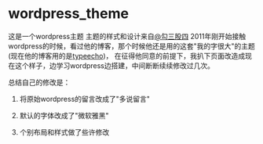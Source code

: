 wordpress_theme
===============

这是一个wordpress主题 主题的样式和设计来自[@勾三股四](http://weibo.com/u/1712131295?topnav=1&wvr=6&topsug=1)
2011年刚开始接触wordpress的时候，看过他的博客，那个时候他还是用的这套"我的字很大"的主题(现在他的博客用的是[typeecho](http://typecho.org/))，
在征得他同意的前提下，我扒下页面改造成现在这个样子，边学习wordpress边搭建，中间断断续续修改过几次。

总结自己的修改是：

1. 将原始wordpress的留言改成了"多说留言"

2. 默认的字体改成了"微软雅黑"

3. 个别布局和样式做了些许修改


